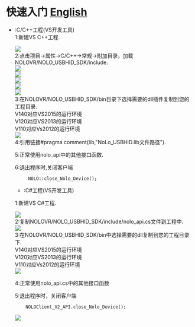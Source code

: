# 快速入门  [English](/HIDGetStarted.md)  
* :C/C++工程(VS开发工具)  
    1:新建VS C++工程.
         <div><img src="https://github.com/NOLOVR/NOLO-Others/blob/master/Windows-SDK-Others/picture/1.jpg"></div>
    2:点击项目->属性->C/C++->常规->附加目录，加载NOLOVR/NOLO_USBHID_SDK/include. 
        <div><img src="https://github.com/NOLOVR/NOLO-Others/blob/master/Windows-SDK-Others/picture/2.jpg"></div> 
        <div><img src="https://github.com/NOLOVR/NOLO-Others/blob/master/Windows-SDK-Others/picture/3.jpg"></div> 
        <div><img src="https://github.com/NOLOVR/NOLO-Others/blob/master/Windows-SDK-Others/picture/4.jpg"></div> 
        <div><img src="https://github.com/NOLOVR/NOLO-Others/blob/master/Windows-SDK-Others/picture/18.jpg"></div>
        <div><img src="https://github.com/NOLOVR/NOLO-Others/blob/master/Windows-SDK-Others/picture/19.jpg"></div>
    3:在NOLOVR/NOLO_USBHID_SDK/bin目录下选择需要的dll插件复制到您的工程目录.   
        V140对应VS2015的运行环境  
        V120对应VS2013的运行环境  
        V110对应Vs2012的运行环境  
        <div><img src="https://github.com/NOLOVR/NOLO-Others/blob/master/Windows-SDK-Others/picture/20.jpg"></div>
    4:引用链接#pragma comment(lib,"NoLo_USBHID.lib文件路径").  

    5:正常使用nolo_api中的其他接口函数.  

    6:退出程序时,关闭客户端  
    ```
         NOLO::close_Nolo_Device();
    ```  
    * :C#工程(VS开发工具)  

    1:新建VS C#工程.
        <div><img src="https://github.com/NOLOVR/NOLO-Others/blob/master/Windows-SDK-Others/picture/9.jpg"></div>
    2:复制NOLOVR/NOLO_USBHID_SDK/include/nolo_api.cs文件到工程中.  
        <div><img src="https://github.com/NOLOVR/NOLO-Others/blob/master/Windows-SDK-Others/picture/10.jpg"></div>
    3:在NOLOVR/NOLO_USBHID_SDK/bin中选择需要的dll复制到您的工程目录下.  
        V140对应VS2015的运行环境  
        V120对应VS2013的运行环境  
        V110对应Vs2012的运行环境  
        <div><img src="https://github.com/NOLOVR/NOLO-Others/blob/master/Windows-SDK-Others/picture/22.jpg"></div>

    4:正常使用nolo_api.cs中的其他接口函数  

    5:退出程序时，关闭客户端  

    ```
        NOLOClient_V2_API.close_Nolo_Device();
    ```  
    <div><img src="https://github.com/NOLOVR/NOLO-Others/blob/master/Windows-SDK-Others/picture/23.jpg"></div>

#
 
  
